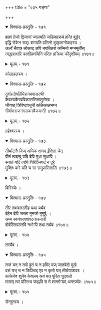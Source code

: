 +++
title = "०३५ गङ्गा"

+++



<details open><summary>विश्वास-प्रस्तुतिः - १७१</summary>

ब्राह्मं तेजो द्विजानां ज्वलयति जडिमप्रक्रमं हन्ति बुद्धेर्  
वृद्धिं सेकेन सद्यः शमयति वलिनो दुष्कृतानोकहस्य ।  
ऊर्ध्वं चैवात्र लोकाद् अपि नयतितरां जन्मिनो मग्नमूर्तींस्  
त्वद्धारावारि काशीप्रणयिनि परितः प्रक्रिया कीदृशीयम् ॥१७१॥
</details>

<details><summary>मूलम् - १७१</summary>

ब्राह्मं तेजो द्विजानां ज्वलयति जडिमप्रक्रमं हन्ति बुद्धेर्  
वृद्धिं सेकेन सद्यः शमयति वलिनो दुष्कृतानोकहस्य ।  
ऊर्ध्वं चैवात्र लोकाद् अपि नयतितरां जन्मिनो मग्नमूर्तींस्  
त्वद्धारावारि काशीप्रणयिनि परितः प्रक्रिया कीदृशीयम् ॥१७१॥
</details>


कोलाहलस्य ।  



<details open><summary>विश्वास-प्रस्तुतिः - १७२</summary>

दुर्वारदोषतिमिरागमवासरश्रीः   
कैवल्यकैरवविकाससितांशुलेखा ।  
जीयात् त्रिविष्टपधुनी कलिकालभग्न  
गीर्वाणराजनगराकरवैजयन्ती ॥१७२॥
</details>

<details><summary>मूलम् - १७२</summary>

दुर्वारदोषतिमिरागमवासरश्रीः   
कैवल्यकैरवविकाससितांशुलेखा ।  
जीयात् त्रिविष्टपधुनी कलिकालभग्न  
गीर्वाणराजनगराकरवैजयन्ती ॥१७२॥
</details>


ग्रहेश्वरस्य ।  



<details open><summary>विश्वास-प्रस्तुतिः - १७३</summary>

तीर्थाटनैः किम् अधिकं क्षणम् ईक्षिता चेत्  
पीतं त्वदम्बु यदि देवि मुधा सुधापि ।  
स्नातं यदि त्वयि विरिञ्चिपदं न दूरे  
मुक्तिः करे यदि च सा समुपासितासि ॥१७३॥
</details>

<details><summary>मूलम् - १७३</summary>

तीर्थाटनैः किम् अधिकं क्षणम् ईक्षिता चेत्  
पीतं त्वदम्बु यदि देवि मुधा सुधापि ।  
स्नातं यदि त्वयि विरिञ्चिपदं न दूरे  
मुक्तिः करे यदि च सा समुपासितासि ॥१७३॥
</details>


विरिञ्चेः ।  



<details open><summary>विश्वास-प्रस्तुतिः - १७४</summary>

तीरं तवावतरतीह यथा यथैव  
देहेन देवि जरता मुनजो मुमूर्षुः ।  
अम्ब स्वयंवरवशंवदनाकनारी   
दोर्वल्लिपल्लवि नभो’पि तथा तथैव ॥१७४॥
</details>

<details><summary>मूलम् - १७४</summary>

तीरं तवावतरतीह यथा यथैव  
देहेन देवि जरता मुनजो मुमूर्षुः ।  
अम्ब स्वयंवरवशंवदनाकनारी   
दोर्वल्लिपल्लवि नभो’पि तथा तथैव ॥१७४॥
</details>


तस्यैव ।  



<details open><summary>विश्वास-प्रस्तुतिः - १७५</summary>

तप्तं यन् न तपो हुतं च न हविर् यज् जातवेदो मुखे  
दत्तं यच् च न किञ्चिद् एव न कृतो यत् तीर्थयात्रादरः ।  
काकेनेव शुनेव केवलम् अयं यत् पूरितः पुद्गलो  
मातस् त्वां परिरभ्य जाह्नवि स मे शान्तो’यम् अन्तर्ज्वरः ॥१७५॥
</details>

<details><summary>मूलम् - १७५</summary>

तप्तं यन् न तपो हुतं च न हविर् यज् जातवेदो मुखे  
दत्तं यच् च न किञ्चिद् एव न कृतो यत् तीर्थयात्रादरः ।  
काकेनेव शुनेव केवलम् अयं यत् पूरितः पुद्गलो  
मातस् त्वां परिरभ्य जाह्नवि स मे शान्तो’यम् अन्तर्ज्वरः ॥१७५॥
</details>


सेन्तुतस्य ।  

